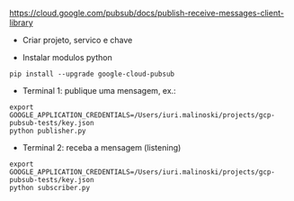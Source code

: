 https://cloud.google.com/pubsub/docs/publish-receive-messages-client-library

- Criar projeto, servico e chave

- Instalar modulos python
```
pip install --upgrade google-cloud-pubsub
```

- Terminal 1: publique uma mensagem, ex.:
```
export GOOGLE_APPLICATION_CREDENTIALS=/Users/iuri.malinoski/projects/gcp-pubsub-tests/key.json
python publisher.py
```

- Terminal 2: receba a mensagem (listening)

```
export GOOGLE_APPLICATION_CREDENTIALS=/Users/iuri.malinoski/projects/gcp-pubsub-tests/key.json
python subscriber.py
```
